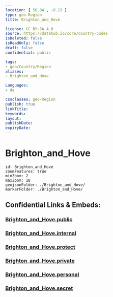 ```yaml
---
location: [ 50.84 , -0.13 ] 
type: geo-Region
title: Brighton_and_Hove

license: CC BY-SA 4.0
source: https://datahub.io/core/country-codes
isDeleted: false
isReadOnly: false
draft: false
confidential: public

tags:
- geo/Country/Region
aliases:
- Brighton_and_Hove

Languages:
- de

cssclasses: geo-Region
publish: true
linkTitle: 
keywords: 
layout: 
publishDate: 
expiryDate: 
---
```


# Brighton_and_Hove

```leaflet
id: Brighton_and_Hove
zoomFeatures: true 
minZoom: 2 
maxZoom: 18
geojsonFolder: ./Brighton_and_Hove/
markerFolder: ./Brighton_and_Hove/
```


## Confidential Links & Embeds: 

### [Brighton_and_Hove.public](/_public/\Earth\Continent\Europe\Europe~North\UK\England\Regions~England\South_East_EnglandBrighton_and_Hove.public.md) 

### [Brighton_and_Hove.internal](/_internal/\Earth\Continent\Europe\Europe~North\UK\England\Regions~England\South_East_EnglandBrighton_and_Hove.internal.md) 

### [Brighton_and_Hove.protect](/_protect/\Earth\Continent\Europe\Europe~North\UK\England\Regions~England\South_East_EnglandBrighton_and_Hove.protect.md) 

### [Brighton_and_Hove.private](/_private/\Earth\Continent\Europe\Europe~North\UK\England\Regions~England\South_East_EnglandBrighton_and_Hove.private.md) 

### [Brighton_and_Hove.personal](/_personal/\Earth\Continent\Europe\Europe~North\UK\England\Regions~England\South_East_EnglandBrighton_and_Hove.personal.md) 

### [Brighton_and_Hove.secret](/_secret/\Earth\Continent\Europe\Europe~North\UK\England\Regions~England\South_East_EnglandBrighton_and_Hove.secret.md)

